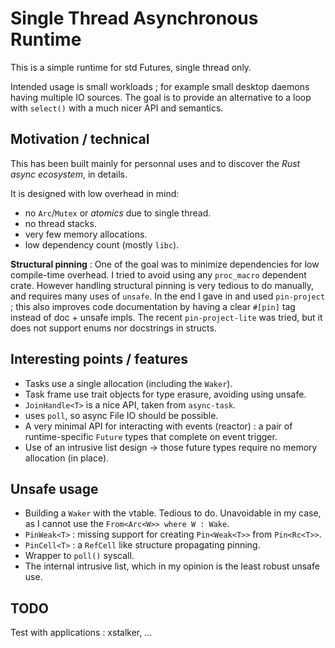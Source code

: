 # Single Thread Asynchronous Runtime #

This is a simple runtime for std Futures, single thread only.

Intended usage is small workloads ; for example small desktop daemons having multiple IO sources.
The goal is to provide an alternative to a loop with `select()` with a much nicer API and semantics.

## Motivation / technical ##

This has been built mainly for personnal uses and to discover the *Rust async ecosystem*, in details.

It is designed with low overhead in mind:
- no `Arc`/`Mutex` or _atomics_ due to single thread.
- no thread stacks.
- very few memory allocations.
- low dependency count (mostly `libc`).

**Structural pinning** :
One of the goal was to minimize dependencies for low compile-time overhead.
I tried to avoid using any `proc_macro` dependent crate.
However handling structural pinning is very tedious to do manually, and requires many uses of `unsafe`.
In the end I gave in and used `pin-project` ; this also improves code documentation by having a clear `#[pin]` tag instead of doc + unsafe impls.
The recent `pin-project-lite` was tried, but it does not support enums nor docstrings in structs.

## Interesting points / features ##
- Tasks use a single allocation (including the `Waker`).
- Task frame use trait objects for type erasure, avoiding using unsafe.
- `JoinHandle<T>` is a nice API, taken from `async-task`.
- uses `poll`, so async File IO should be possible.
- A very minimal API for interacting with events (reactor) : a pair of runtime-specific `Future` types that complete on event trigger.
- Use of an intrusive list design -> those future types require no memory allocation (in place).

## Unsafe usage ##
- Building a `Waker` with the vtable. Tedious to do. Unavoidable in my case, as I cannot use the `From<Arc<W>> where W : Wake`.
- `PinWeak<T>` : missing support for creating `Pin<Weak<T>>` from `Pin<Rc<T>>`.
- `PinCell<T>` : a `RefCell` like structure propagating pinning.
- Wrapper to `poll()` syscall.
- The internal intrusive list, which in my opinion is the least robust unsafe use.




## TODO ##

Test with applications : xstalker, ...